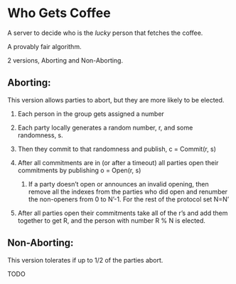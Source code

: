 # Who Gets Coffee

A server to decide who is the *lucky* person that fetches the coffee.

A provably fair algorithm.

2 versions, Aborting and Non-Aborting.

## Aborting:

This version allows parties to abort, but they are more likely to be elected.

1. Each person in the group gets assigned a number

1. Each party locally generates a random number, r, and some randomness, s.

1. Then they commit to that randomness and publish, c = Commit(r, s)

1. After all commitments are in (or after a timeout) all parties open their commitments by publishing o = Open(r, s)
    1. If a party doesn’t open or announces an invalid opening, then remove all the indexes from the parties who did open and renumber the non-openers from 0 to N’-1.  For the rest of the protocol set N=N’

1. After all parties open their commitments take all of the r’s and add them together to get R, and the person with number R % N is elected.




## Non-Aborting:

This version tolerates if up to 1/2 of the parties abort.

TODO